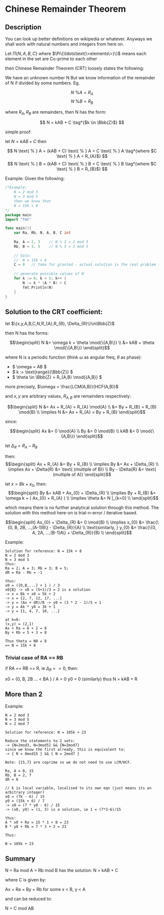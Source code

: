 # Chinese Remainder Theorem

## Description

You can look up better definitions on wikipedia or whatever. Anyways we shall work with natural numbers and integers from here on.

Let $\Pi\{N, A, B, C\}$ where $\Pi\{\ldots\text{\<elements\>}\}$ means each element in the set are Co-prime to each other

then Chinese Remainder Theorem (CRT) loosely states the following:


We have an unknown number N
But we know information of the remainder of N if divided by some numbers. Eg.

$$  N \text{ \% } A = R_{A}   $$
$$  N \text{ \% } B = R_{B}   $$

where $R_{A}, R_{B}$ are remainders, then N has the form:

$$  N = kAB + C      \tag*{$k \in \Bbb{Z}$}    $$

simple proof:

let $N = kAB + C$ then

$$ N \text{ % } A = (kAB + C) \text{ % } A = C \text{ % } A \tag*{where $C \text{ % } A = R_{A}$} $$
$$ N \text{ % } B = (kAB + C) \text{ % } B = C \text{ % } B \tag*{where $C \text{ % } B = R_{B}$} $$

Example: Given the following:

```go
/*Example:
    N = 2 mod 3
    N = 3 mod 5
    then we know that
    N = 15k + 8
*/
package main
import "fmt"

func main(){
	var Ra, Rb, N, A, B, C int
	
	Ra, A = 2, 3    // N % 3 = 2 mod 3
	Rb, B = 3, 5    // N % 5 = 3 mod 5
	
	// Soln:
	//  N = 15k + 8
	C = 8   // take for granted - actual solution is the real problem to be explored further
	
	// generate possible values of N
	for k := 0; k < 5; k++ {
	    N := k * (A * B) + C
	    fmt.Println(N)
	}
}
```

## Solution to the CRT coefficient:

let $\{x,y,A,B,C,N,R_{A},R_{B}, \Delta_{R}\}\in\Bbb{Z}$

then N has the forms\:

$$\begin{split}
    N   &= \omega k + \theta    \mod{\{A,B\}}   \\
        &= kAB + \theta         \mod{\{A,B\}}
\end{split}$$

where N is a periodic function (think $\omega$ as angular freq, $\theta$ as phase):
- $ \omega = AB $
- $ k := \text{range}\{\Bbb{Z}\}    $
- $ \theta \in \Bbb{Z} = R_{A,B} \mod{\{A,B\}} $

more precisely, $\omega = \frac{LCM(A,B)}{HCF(A,B)}$

and $x,y$ are arbitrary values, $R_{A,B}$ are remainders respectively: 

$$\begin{split}
    N   &= Ax + R_{A}   = R_{A}  \mod{A} \\
        &= By + R_{B}   = R_{B}  \mod{B} \\
    \implies N  &= Ax + R_{A} = By + R_{B}   
\end{split}$$

since: 

$$\begin{split}
    Ax &= 0 \mod{A} \\
    By &= 0 \mod{B} \\
    kAB &= 0 \mod{\{A,B\}}
\end{split}$$

let $\Delta_{R} = R_{A} - R_{B}$

then:
$$\begin{split}
            Ax + R_{A}  &= By + R_{B}    \\
\implies             By &= Ax + \Delta_{R}  \\
\implies    Ax + \Delta{R}  &= \text{ (multiple of B)}  \\
            By - \Delta{R}  &= \text{ (multiple of A)}
\end{split}$$

let $x = Bk + x_{0}$, then:
$$\begin{split}
            By          &= kAB + Ax_{0} + \Delta_{R}    \\
\implies    By + R_{B}  &= \omega k + ( Ax_{0} + R_{A} )    \\
\implies    \theta &= N |_{k=0}  \\
\end{split}$$

which means there is no further analytical solution through this method. The solution with this method here-on is trial-n-error / iterative based.

$$\begin{split} 
            Ax_{0} + \Delta_{R} &= 0 \mod{B}    \\
\implies                x_{0}   &= \frac{\{0, B, 2B, ...,(A-1)B\} - \Delta_{R}}{A} \\
\text{similarly, }       y_{0}   &= \frac{\{0, A, 2A, ...,(B-1)A\} + \Delta_{R}}{B} \\
\end{split}$$


Example:
```
Solution for reference: N = 15k + 8
N = 2 mod 3
N = 3 mod 5
thus:
Ra = 2; A = 3; Rb = 3; B = 5;
dR = Ra - Rb = -1

thus:
x0 = ({0,B,...} + 1 ) / 3
x0{B} -> x0 = (5+1)/3 = 2 is a solution
-> x = Bk + x0 = 5k + 2
-> x = {2, 7, 12, 17, ...}
-> y = (Ax + dR)/B -> y0 = (3 * 2 - 1)/5 = 1
-> y = Ak * y0 = 3k + 1
-> y = {1, 4, 7, 10, ...}

at k=0:
(x,y) = (2,1)
Ax + Ra = 6 + 2 = 8
By + Rb = 5 + 3 = 8

Thus theta = N0 = 8
=> N = 15k + 8
```

### Trivial case of RA == RB

if RA == RB == R, ie $\Delta_{R} == 0$, then:

x0 = {0, B, 2B ... < BA } / A = 0
y0 = 0 (similarly)
thus N = kAB + R

## More than 2

Example:
```
N = 2 mod 3
N = 3 mod 5
N = 2 mod 7

Solution for reference: N = 105k + 23

Reduce the statements to 2 sets:
-> {N=2mod3, N=3mod5} && {N=2mod7}
since we know the first already, this is equivalent to:
-> { N = 8mod15 } && { N = 2mod7 }

Note: {15,7} are coprime so we do not need to use LCM/HCF.

Ra, A = 8, 15
Rb, B = 2, 7
dR = 6

// k is local variable, localised to its own eqn (just means its an arbitrary integer)
x0 = (7k - 6) / 15 
y0 = (15k + 6) / 7
-> x0 = (7 * y0 - 6) / 15
-> (x0, y0) = (1, 3) is a solution, ie 1 = (7*3-6)/15

thus:
A * x0 + Ra = 15 * 1 + 8 = 23
B * y0 + Rb = 7 * 3 + 2 = 23

Thus:

N = 105k + 23

```

## Summary

N = Ra mod A = Rb mod B has the solution:
N = kAB + C

where C is given by:

Ax + Ra = By + Rb 
for some x < B, y < A

and can be reduced to:

N = C mod AB



